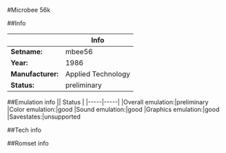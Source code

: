 #Microbee 56k

##Info

||Info|
|-----|-----|
|**Setname:**|mbee56
|**Year:**|1986
|**Manufacturer:**|Applied Technology
|**Status:**|preliminary

##Emulation info
|| Status |
|-----|-----|
|Overall emulation:|preliminary
|Color emulation:|good
|Sound emulation:|good
|Graphics emulation:|good
|Savestates:|unsupported

##Tech info

##Romset info

<!--- START OF EDITED COMMENT DO NOT TOUCH TEXT ABOVE-->
